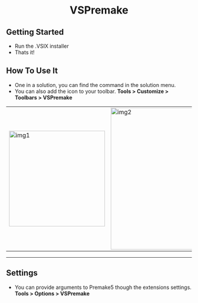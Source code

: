 <h1 style="text-align: center;">VSPremake</h1>
<h2>Getting Started</h2>
<ul>
    <li>Run the .VSIX installer</li>
    <li>Thats it!</li>
</ul>
<p></p>
<h2>How To Use It</h2>
<ul>
    <li>One in a solution, you can find the command in the solution menu.</li>
    <li>You can also add the icon to your toolbar.&nbsp;<strong>Tools &gt; Customize &gt; Toolbars &gt; VSPremake</strong></li>
</ul>
<table style="margin-left: auto; margin-right: auto;">
    <tbody>
        <tr>
            <td><img width="260" alt="img1" src="https://github.com/user-attachments/assets/644d46e3-6e4a-414c-aaa0-0fcb9e789e46" /></td>
            <td><img width="386" alt="img2" src="https://github.com/user-attachments/assets/b4fd3631-9955-42cc-8757-1e3a7b658cb9" /></td>
        </tr>
    </tbody>
</table>
<hr />
<h2>Settings</h2>
<ul>
    <li>You can provide arguments to Premake5 though the extensions settings. <strong>Tools &gt; Options &gt; VSPremake</strong></li>
</ul>